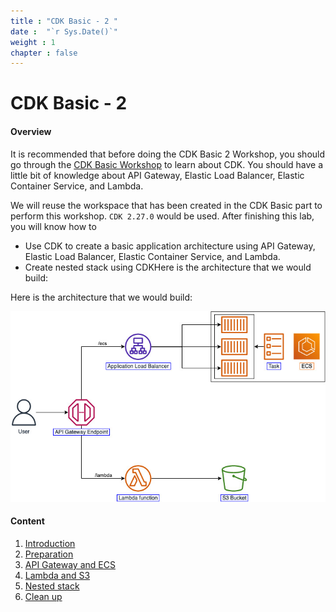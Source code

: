 ```yaml
---
title : "CDK Basic - 2 "
date :  "`r Sys.Date()`" 
weight : 1 
chapter : false
---
```


# CDK Basic - 2

#### Overview

It is recommended that before doing the CDK Basic 2 Workshop, you should go through the [CDK Basic Workshop](https://000038.awsstudygroup.com/) to learn about CDK. You should have a little bit of knowledge about API Gateway, Elastic Load Balancer, Elastic Container Service, and Lambda. 

We will reuse the workspace that has been created in the CDK Basic part to perform this workshop. `CDK 2.27.0` would be used. After finishing this lab, you will know how to

- Use CDK to create a basic application architecture using API Gateway, Elastic Load Balancer, Elastic Container Service, and Lambda.
- Create nested stack using CDKHere is the architecture that we would build:

Here is the architecture that we would build:

![alt text](image-2.png)

#### Content

1. [Introduction](1-introduce/)
2. [Preparation](2-prerequiste/)
3. [API Gateway and ECS](3-apigatewayandecs/)
4. [Lambda and S3](4-lambdaands3/)
5. [Nested stack](5-nestedstack/)
6. [Clean up](6-cleanup/)